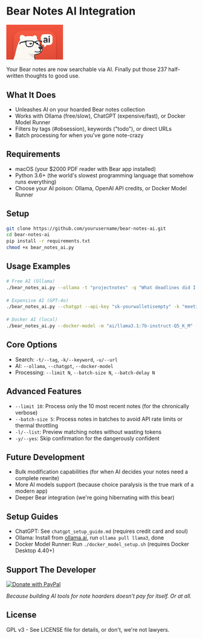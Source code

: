 # Bear Notes AI Integration

<img src="bear-ai-logo.png" alt="Bear AI Logo" width="150"/>


Your Bear notes are now searchable via AI. Finally put those 237 half-written thoughts to good use.

## What It Does

- Unleashes AI on your hoarded Bear notes collection
- Works with Ollama (free/slow), ChatGPT (expensive/fast), or Docker Model Runner
- Filters by tags (#obsession), keywords ("todo"), or direct URLs
- Batch processing for when you've gone note-crazy

## Requirements

- macOS (your $2000 PDF reader with Bear app installed)
- Python 3.6+ (the world's slowest programming language that somehow runs everything)
- Choose your AI poison: Ollama, OpenAI API credits, or Docker Model Runner

## Setup

```bash
git clone https://github.com/yourusername/bear-notes-ai.git
cd bear-notes-ai
pip install -r requirements.txt
chmod +x bear_notes_ai.py
```

## Usage Examples

```bash
# Free AI (Ollama)
./bear_notes_ai.py --ollama -t "projectnotes" -q "What deadlines did I ignore?"

# Expensive AI (GPT-4o)
./bear_notes_ai.py --chatgpt --api-key "sk-yourwalletisempty" -k "meeting" -q "Summarize those meetings I pretended to attend"

# Docker AI (local)
./bear_notes_ai.py --docker-model -m "ai/llama3.1:7b-instruct-Q5_K_M" -t "research" -q "What did I discover?"
```

## Core Options

- Search: `-t/--tag`, `-k/--keyword`, `-u/--url`  
- AI: `--ollama`, `--chatgpt`, `--docker-model`
- Processing: `--limit N`, `--batch-size N`, `--batch-delay N`

## Advanced Features

- `--limit 10`: Process only the 10 most recent notes (for the chronically verbose)
- `--batch-size 5`: Process notes in batches to avoid API rate limits or thermal throttling
- `-l/--list`: Preview matching notes without wasting tokens
- `-y/--yes`: Skip confirmation for the dangerously confident

## Future Development

- Bulk modification capabilities (for when AI decides your notes need a complete rewrite)
- More AI models support (because choice paralysis is the true mark of a modern app)
- Deeper Bear integration (we're going hibernating with this bear)

## Setup Guides

- ChatGPT: See `chatgpt_setup_guide.md` (requires credit card and soul)
- Ollama: Install from [ollama.ai](https://ollama.ai), run `ollama pull llama3`, done
- Docker Model Runner: Run `./docker_model_setup.sh` (requires Docker Desktop 4.40+)

## Support The Developer

<a href="https://www.paypal.com/donate/?business=vim-double6e@icloud.com&no_recurring=0&item_name=Support+Bear+Notes+AI+Development&currency_code=USD">
  <img src="https://img.shields.io/badge/PayPal-Buy%20me%20coffee%20to%20maintain%20my%20caffeine%20hallucinations-blue?style=for-the-badge&logo=paypal" alt="Donate with PayPal" />
</a>

*Because building AI tools for note hoarders doesn't pay for itself. Or at all.*

## License

GPL v3 - See LICENSE file for details, or don't, we're not lawyers.